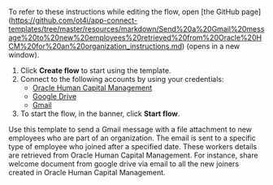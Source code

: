 To refer to these instructions while editing the flow, open [the GitHub page]
(https://github.com/ot4i/app-connect-templates/tree/master/resources/markdown/Send%20a%20Gmail%20message%20to%20new%20employees%20retrieved%20from%20Oracle%20HCM%20for%20an%20organization_instructions.md) (opens in a new window).

1. Click **Create flow** to start using the template.
2. Connect to the following accounts by using your credentials:
   - [Oracle Human Capital Management](https://www.ibm.com/docs/en/app-connect/saas?topic=apps-oracle-human-capital-management) 
   - [Google Drive](https://www.ibm.com/docs/en/app-connect/saas?topic=apps-google-drive)
   - [Gmail](https://www.ibm.com/docs/en/app-connect/saas?topic=apps-gmail)
3. To start the flow, in the banner, click **Start flow**.


Use this template to send a Gmail message with a file attachment to new employees who are part of an organization. The email is sent to a specific type of employee who joined after a specified date. These workers details are retrieved from Oracle Human Capital Management. For instance, share welcome document from google drive via email to all the new joiners created in Oracle Human Capital Management.

